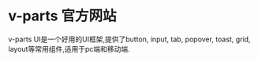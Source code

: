# v-parts 官方网站

v-parts UI是一个好用的UI框架,提供了button, input, tab,  popover, toast, grid, layout等常用组件,适用于pc端和移动端.
